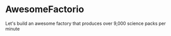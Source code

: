 # AwesomeFactorio

Let's build an awesome factory that produces over 9,000 science packs per minute
